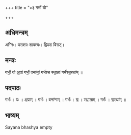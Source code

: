 +++
title = "०३ गर्भो यो"

+++
## अधिमन्त्रम्
अग्निः। पराशरः शाक्त्यः। द्विपदा विराट्।

## मन्त्रः
गर्भो॒ यो अ॒पां गर्भो॒ वना॑नां॒ गर्भ॑श्च स्था॒तां गर्भ॑श्च॒रथा॑म् ॥

## पदपाठः
गर्भः॑ । यः । अ॒पाम् । गर्भः॑ । वना॑नाम् । गर्भः॑ । च॒ । स्था॒ताम् । गर्भः॑ । च॒रथा॑म् ॥

## भाष्यम्
Sayana bhashya empty